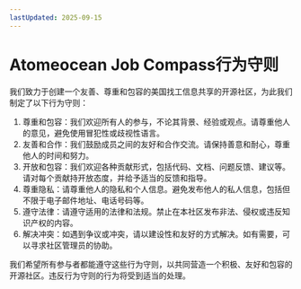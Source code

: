 ```yaml
---
lastUpdated: 2025-09-15
---
```


# Atomeocean Job Compass行为守则

我们致力于创建一个友善、尊重和包容的美国找工信息共享的开源社区，为此我们制定了以下行为守则：

1. 尊重和包容：我们欢迎所有人的参与，不论其背景、经验或观点。请尊重他人的意见，避免使用冒犯性或歧视性语言。
2. 友善和合作：我们鼓励成员之间的友好和合作交流。请保持善意和耐心，尊重他人的时间和努力。
3. 开放和包容：我们欢迎各种贡献形式，包括代码、文档、问题反馈、建议等。请对每个贡献持开放态度，并给予适当的反馈和指导。
4. 尊重隐私：请尊重他人的隐私和个人信息。避免发布他人的私人信息，包括但不限于电子邮件地址、电话号码等。
5. 遵守法律：请遵守适用的法律和法规。禁止在本社区发布非法、侵权或违反知识产权的内容。
6. 解决冲突：如遇到争议或冲突，请以建设性和友好的方式解决。如有需要，可以寻求社区管理员的协助。

我们希望所有参与者都能遵守这些行为守则，以共同营造一个积极、友好和包容的开源社区。违反行为守则的行为将受到适当的处理。

